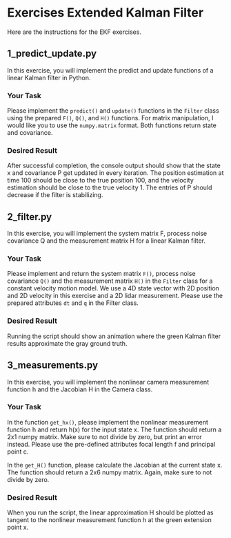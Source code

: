 # Exercises Extended Kalman Filter

Here are the instructions for the EKF exercises.

## 1_predict_update.py

 In this exercise, you will implement the predict and update functions of a linear Kalman filter in Python. 

### Your Task
Please implement the `predict()` and `update()` functions in the `Filter` class using the prepared `F()`, `Q()`, and `H()` functions. For matrix manipulation, I would like you to use the `numpy.matrix` format. Both functions return state and covariance.

### Desired Result

After successful completion, the console output should show that the state x and covariance P get updated in every iteration. The position estimation at time 100 should be close to the true position 100, and the velocity estimation should be close to the true velocity 1. The entries of P should decrease if the filter is stabilizing.

## 2_filter.py

In this exercise, you will implement the system matrix F, process noise covariance Q and the measurement matrix H for a linear Kalman filter.

### Your Task

 Please implement and return the system matrix `F()`, process noise covariance `Q()` and the measurement matrix `H()` in the `Filter` class for a constant velocity motion model. We use a 4D state vector with 2D position and 2D velocity in this exercise and a 2D lidar measurement. Please use the prepared attributes `dt` and `q` in the Filter class.

### Desired Result

Running the script should show an animation where the green Kalman filter results approximate the gray ground truth.

## 3_measurements.py

In this exercise, you will implement the nonlinear camera measurement function h and the Jacobian H in the Camera class. 

### Your Task

In the function `get_hx()`, please implement the nonlinear measurement function h and return h(x) for the input state x. The function should return a 2x1 numpy matrix. Make sure to not divide by zero, but print an error instead. Please use the pre-defined attributes focal length f and principal point c. 

In the `get_H()` function, please calculate the Jacobian at the current state x. The function should return a 2x6 numpy matrix. Again, make sure to not divide by zero.

### Desired Result

When you run the script, the linear approximation H should be plotted as tangent to the nonlinear measurement function h at the green extension point x. 